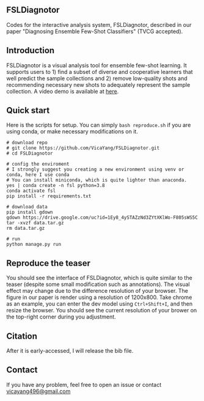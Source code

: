## FSLDiagnotor

Codes for the interactive analysis system, FSLDiagnotor, described in our paper "Diagnosing Ensemble Few-Shot Classifiers" (TVCG accepted).

## Introduction

FSLDiagnotor is a visual analysis tool for ensemble few-shot learning. It supports users to 1) find a subset of diverse and cooperative learners that well predict the sample collections and 2) remove low-quality shots and recommending necessary new shots to adequately represent the sample collection. A video demo is available at [here](https://repo.vicayang.cc/Diagnosing_Ensemble_Few_Shot_Classifiers/video.html).

## Quick start

Here is the scripts for setup. You can simply `bash reproduce.sh` if you are using conda, or make necessary modifications on it.

```{bash}
# download repo
# git clone https://github.com/VicaYang/FSLDiagnotor.git
# cd FSLDiagnotor

# config the enviroment
# I strongly suggest you creating a new environment using venv or conda, here I use conda
# You can install miniconda, which is quite lighter than anaconda.
yes | conda create -n fsl python=3.8
conda activate fsl
pip install -r requirements.txt

# download data
pip install gdown
gdown https://drive.google.com/uc?id=1Ey8_4ySTAZzNd3ZYtXKlWo-F805sWS5C
tar -xvzf data.tar.gz
rm data.tar.gz

# run
python manage.py run
```

## Reproduce the teaser

You should see the interface of FSLDiagnotor, which is quite similar to the teaser (despite some small modification such as annotations). The visual effect may change due to the difference resolution of your browser. The figure in our paper is render using a resolution of 1200x800. Take chrome as an example, you can enter the dev model using `Ctrl+Shift+I`, and then resize the browser. You should see the current resolution of your brower on the top-right corner during you adjustment.

## Citation

After it is early-accessed, I will release the bib file.

## Contact

If you have any problem, feel free to open an issue or contact vicayang496@gmail.com